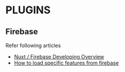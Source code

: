 # PLUGINS

## Firebase
Refer following articles
- [Nuxt / Firebase Developing Overview](https://qiita.com/potato4d/items/cfddeb8732fec63cb29c)
- [How to load specific features from firebase](https://www.npmjs.com/package/firebase)

